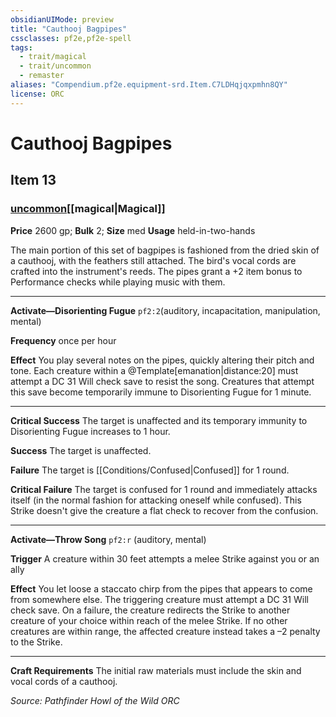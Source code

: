 ```yaml
---
obsidianUIMode: preview
title: "Cauthooj Bagpipes"
cssclasses: pf2e,pf2e-spell
tags:
  - trait/magical
  - trait/uncommon
  - remaster
aliases: "Compendium.pf2e.equipment-srd.Item.C7LDHqjqxpmhn8QY"
license: ORC
---
```

# Cauthooj Bagpipes
## Item 13
### [uncommon](uncommon.md "Uncommon Rarity Trait")[[magical|Magical]]


**Price** 2600 gp; 
**Bulk** 2; **Size** med
**Usage** held-in-two-hands

The main portion of this set of bagpipes is fashioned from the dried skin of a cauthooj, with the feathers still attached. The bird's vocal cords are crafted into the instrument's reeds. The pipes grant a +2 item bonus to Performance checks while playing music with them.

* * *

**Activate—Disorienting Fugue** `pf2:2`(auditory, incapacitation, manipulation, mental)

**Frequency** once per hour

**Effect** You play several notes on the pipes, quickly altering their pitch and tone. Each creature within a @Template\[emanation|distance:20\] must attempt a DC 31 Will check save to resist the song. Creatures that attempt this save become temporarily immune to Disorienting Fugue for 1 minute.

* * *

**Critical Success** The target is unaffected and its temporary immunity to Disorienting Fugue increases to 1 hour.

**Success** The target is unaffected.

**Failure** The target is [[Conditions/Confused|Confused]] for 1 round.

**Critical Failure** The target is confused for 1 round and immediately attacks itself (in the normal fashion for attacking oneself while confused). This Strike doesn't give the creature a flat check to recover from the confusion.

* * *

**Activate—Throw Song** `pf2:r` (auditory, mental)

**Trigger** A creature within 30 feet attempts a melee Strike against you or an ally

**Effect** You let loose a staccato chirp from the pipes that appears to come from somewhere else. The triggering creature must attempt a DC 31 Will check save. On a failure, the creature redirects the Strike to another creature of your choice within reach of the melee Strike. If no other creatures are within range, the affected creature instead takes a –2 penalty to the Strike.

* * *

**Craft Requirements** The initial raw materials must include the skin and vocal cords of a cauthooj.

*Source: Pathfinder Howl of the Wild*
*ORC*